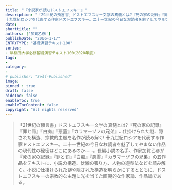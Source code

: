```yaml
---
title: "『小説家が読むドストエフスキー』"
description: "「21世紀の預言書」ドストエフスキー文学の真髄とは?『死の家の記録』『罪と罰』『白痴』『悪霊』『カラマーゾフの兄弟』…仕掛けられた謎、隠された構造、宗教的主題を名作が読み解く!
十九世紀ロシアを代表する作家ドストエフスキー。二十一世紀の今日なお読者を魅了してやまない作品の現代性の秘密はどこにあるのか……。長編小説の名手、作家加賀乙彦が『死の家の記録』『罪と罰』『白痴』『悪霊』『カラマーゾフの兄弟』の五作品をテキストに、小説の構造、伏線の張り方、人物の造型法などを読み解く。小説に仕掛けられた謎や隠された構造を明らかにするとともに、ドストエフスキーの宗教的な主題に光を当てた画期的な作家論、作品論である。"
date:  
shorttitle: ""
authors: ['加賀乙彦']
publishDate: "2006-1-17"
ENTRYTYPE: "基礎演習テキスト100"
series:
- 早稲田大学必修基礎演習テキスト100(2020年度)
tags: 
- 
category: 
- 
# publisher: "Self-Published"
image: 
pinned : true
draft: false
hideToc: false
enableToc: true
enableTocContent: false
copyright: "All rights reserved"
---
```


>「21世紀の預言書」ドストエフスキー文学の真髄とは?『死の家の記録』『罪と罰』『白痴』『悪霊』『カラマーゾフの兄弟』…仕掛けられた謎、隠された構造、宗教的主題を名作が読み解く!
十九世紀ロシアを代表する作家ドストエフスキー。二十一世紀の今日なお読者を魅了してやまない作品の現代性の秘密はどこにあるのか……。長編小説の名手、作家加賀乙彦が『死の家の記録』『罪と罰』『白痴』『悪霊』『カラマーゾフの兄弟』の五作品をテキストに、小説の構造、伏線の張り方、人物の造型法などを読み解く。小説に仕掛けられた謎や隠された構造を明らかにするとともに、ドストエフスキーの宗教的な主題に光を当てた画期的な作家論、作品論である。